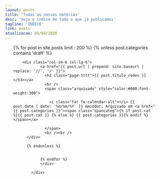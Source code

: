 ```yaml
---
layout: posts
title: 'Todas as nossas matérias'
desc: 'Veja o índice de tudo o que já publicamos'
tagline: 'ÍNDICE'
link: posts
atualizacao: 05/04/2020
---
```




<!-- índice simples de matérias  -->
<div class="container" style="padding: 0 5% 0px;max-width:850px">
          <div class="row">

{% for post in site.posts limit : 200 %}
{% unless post.categories contains 'draft' %}

        <div class="col-sm-6 col-lg-6">
                <a href="{{ post.url | prepend: site.baseurl | replace: '//', '/' }}">
                  <h3 class="page-tttt">{{ post.titulo_redes }}</h3></a>
                  <br />
                  <span class="arquivado" style="color:#000;font-weight:300">

                    <i class="far fa-calendar-alt"></i> {{ post.date | date: '%d/%m/%Y' }} &middot; Arquivado em <a href="{{ post.categories }}"><span class="spancateg">{% if post.cat %}{{ post.cat }} {% else %} {{ post.categories }}{% endif %}</span></a>

                  </span>
                  <br /><br />
          </div>

          {% endunless %}


                {% endfor %}
                </div>

            </div>


<br /><br /><br />

<style>
  .row [class*='col-'] {
  background-clip: content-box;
  min-height: 120px;
  margin-bottom: 10px;
}

.tall {
  height: 160px;
}
.taller {
  height: 200px;
}

</style>

<script type="text/javascript">
  $('.row').masonry({
  itemSelector : '.col-xs-6'
});
</script>
